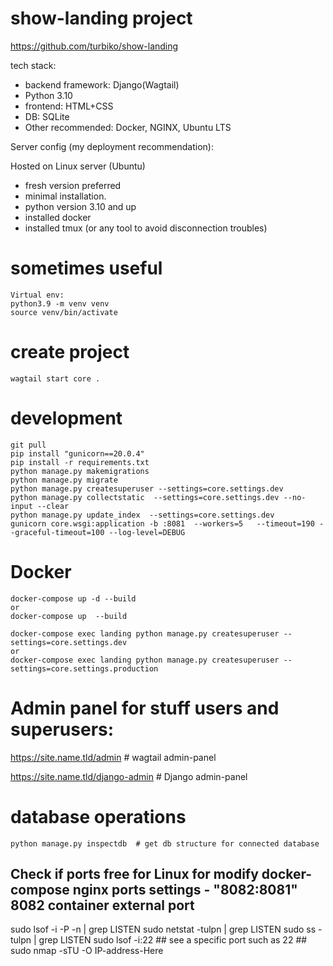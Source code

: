 # show-landing project

https://github.com/turbiko/show-landing

tech stack:

- backend framework: Django(Wagtail)
- Python 3.10
- frontend: HTML+CSS
- DB: SQLite
- Other recommended: Docker, NGINX, Ubuntu LTS

Server config (my deployment recommendation):

 Hosted on Linux server (Ubuntu)
- fresh version preferred
- minimal installation.
- python version 3.10 and up
- installed docker
- installed tmux (or any tool to avoid disconnection troubles)

# sometimes useful

    Virtual env:
    python3.9 -m venv venv
    source venv/bin/activate

# create project
    wagtail start core .

# development

    git pull
    pip install "gunicorn==20.0.4"
    pip install -r requirements.txt
    python manage.py makemigrations
    python manage.py migrate
    python manage.py createsuperuser --settings=core.settings.dev
    python manage.py collectstatic  --settings=core.settings.dev --no-input --clear
    python manage.py update_index  --settings=core.settings.dev
    gunicorn core.wsgi:application -b :8081  --workers=5   --timeout=190 --graceful-timeout=100 --log-level=DEBUG

# Docker

    docker-compose up -d --build  
    or 
    docker-compose up  --build

    docker-compose exec landing python manage.py createsuperuser --settings=core.settings.dev
    or
    docker-compose exec landing python manage.py createsuperuser --settings=core.settings.production

# Admin panel for stuff users and superusers:

https://site.name.tld/admin # wagtail admin-panel

https://site.name.tld/django-admin  # Django admin-panel

# database operations

    python manage.py inspectdb  # get db structure for connected database

## Check if ports free for Linux for modify docker-compose nginx ports settings - "8082:8081" 8082 container external port
sudo lsof -i -P -n | grep LISTEN
sudo netstat -tulpn | grep LISTEN
sudo ss -tulpn | grep LISTEN
sudo lsof -i:22 ## see a specific port such as 22 ##
sudo nmap -sTU -O IP-address-Here



